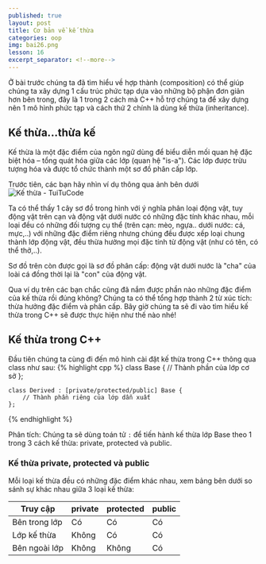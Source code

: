 ```yaml
---
published: true
layout: post
title: Cơ bản về kế thừa
categories: oop
img: bai26.png
lesson: 16
excerpt_separator: <!--more-->
---
```

Ở bài trước chúng ta đã tìm hiểu về hợp thành (composition) có thể giúp chúng ta xây dựng 1 cấu trúc phức tạp dựa vào những bộ phận đơn giản hơn bên trong, đây là 1 trong 2 cách mà C++ hỗ trợ chúng ta để xây dựng nên 1 mô hình phức tạp và cách thứ 2 chính là dùng kế thừa (inheritance).<!--more-->
## Kế thừa...thừa kế
Kế thừa là một đặc điểm của ngôn ngữ dùng để biểu diễn mối quan hệ đặc biệt hóa – tổng quát hóa giữa các lớp (quan hệ "is-a"). Các lớp được trừu tượng hóa và được tổ chức thành một sơ đồ phân cấp lớp.

Trước tiên, các bạn hãy nhìn ví dụ thông qua ảnh bên dưới
![Kế thừa - TuiTuCode](https://1.bp.blogspot.com/-xK39l74JKN8/XS2l8yl3z0I/AAAAAAAAAkU/2R2HGoO9JOEhTnp3jXYI3KBVUrmVwZwuACLcBGAs/s1600/Capture.PNG)

Ta có thể thấy 1 cây sơ đồ trong hình với ý nghĩa phân loại động vật, tuy động vật trên cạn và động vật dưới nước có những đặc tính khác nhau, mỗi loại đều có những đối tượng cụ thể (trên cạn: mèo, ngựa.. dưới nước: cá, mực,..) với những đặc điểm riêng nhưng chúng đều được xếp loại chung thành lớp động vật, đều thừa hưởng mọi đặc tính từ động vật (như có tên, có thể thở,..).

Sơ đồ trên còn được gọi là sơ đồ phân cấp: động vật dưới nước là "cha" của loài cá đồng thời lại là "con" của động vật.

Qua ví dụ trên các bạn chắc cũng đã nắm được phần nào những đặc điểm của kế thừa rồi đúng không? Chúng ta có thể tổng hợp thành 2 từ xúc tích: thừa hưởng đặc điểm và phân cấp. Bây giờ chúng ta sẽ đi vào tìm hiểu kế thừa trong C++ sẽ được thực hiện như thế nào nhé!

## Kế thừa trong C++
Đầu tiên chúng ta cùng đi đến mô hình cài đặt kế thừa trong C++ thông qua class như sau:
{% highlight cpp %}
	class Base {
    	// Thành phần của lớp cơ sở
    };
    
    class Derived : [private/protected/public] Base {
    	// Thành phần riêng của lớp dẫn xuất
    };
{% endhighlight %}

Phân tích: Chúng ta sẽ dùng toán tử ``:`` để tiến hành kế thừa lớp Base theo 1 trong 3 cách kế thừa: private, protected và public.

### Kế thừa private, protected và public
Mỗi loại kế thừa đều có những đặc điểm khác nhau, xem bảng bên dưới so sánh sự khác nhau giữa 3 loại kế thừa:

<table class="table">
<thead>
<tr class="header">
<th>Truy cập</th>
<th>private</th>
<th>protected</th>
<th>public</th>
</tr>
</thead>
<tbody>
<tr>
<td markdown="span">Bên trong lớp</td>
<td markdown="span">Có</td>
<td markdown="span">Có</td>
<td markdown="span">Có</td>
</tr>
<tr>
<td markdown="span">Lớp kế thừa</td>
<td markdown="span">Không</td>
<td markdown="span">Có</td>
<td markdown="span">Có</td>
</tr>
<tr>
<td markdown="span">Bên ngoài lớp</td>
<td markdown="span">Không</td>
<td markdown="span">Không</td>
<td markdown="span">Có</td>
</tr>
</tbody>
</table>




